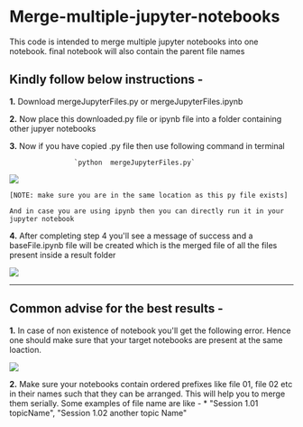 # Merge-multiple-jupyter-notebooks
This code is intended to merge multiple jupyter notebooks into one notebook. final notebook will also contain the parent file names

## Kindly follow below instructions -
**1.** Download mergeJupyterFiles.py or mergeJupyterFiles.ipynb

**2.** Now place this downloaded.py file or ipynb file into a folder containing other jupyer notebooks

**3.** Now if you have copied .py file then use following command in terminal

					`python  mergeJupyterFiles.py`

<img src="https://raw.githubusercontent.com/c17hawke/Merge-multiple-jupyter-notebooks/master/screeenshots/command.png" align="middle">
	
	[NOTE: make sure you are in the same location as this py file exists]
	
	And in case you are using ipynb then you can directly run it in your jupyter notebook


**4.** After completing step 4 you'll see a message of success and a baseFile.ipynb file will be created which is the merged file of all the files present inside a result folder 

<img src="https://raw.githubusercontent.com/c17hawke/Merge-multiple-jupyter-notebooks/master/screeenshots/mergedNotebook.png" align="middle">

<hr>

## Common advise for the best results -
**1.** In case of non existence of notebook you'll get the following error. Hence one should make sure that your target notebooks are present at the same loaction. 

<img src="https://raw.githubusercontent.com/c17hawke/Merge-multiple-jupyter-notebooks/master/screeenshots/error.png" align="middle">

**2.** Make sure your notebooks contain ordered prefixes like file 01, file 02 etc in their names such that they can be arranged. This will help you to merge them serially. Some examples of file name are like -
	* "Session 1.01 topicName", "Session 1.02 another topic Name"
